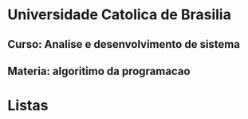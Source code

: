 # Universidade Catolica de Brasilia 
## Curso: Analise e desenvolvimento de sistema
## Materia: algoritimo da programacao

# Listas
